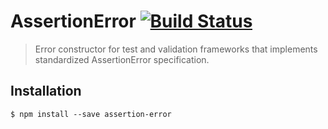 # AssertionError [![Build Status](https://travis-ci.org/chaijs/assertion-error.svg?branch=master)](https://travis-ci.org/chaijs/assertion-error)

> Error constructor for test and validation frameworks that implements standardized AssertionError specification.

## Installation

```
$ npm install --save assertion-error
```
